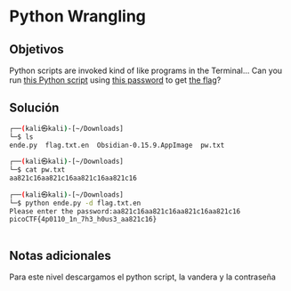 # Python Wrangling

## Objetivos
Python scripts are invoked kind of like programs in the Terminal... Can you run [this Python script](https://mercury.picoctf.net/static/8e33ede04d02f3765b8c6a6e24d72733/ende.py) using [this password](https://mercury.picoctf.net/static/8e33ede04d02f3765b8c6a6e24d72733/pw.txt) to get [the flag](https://mercury.picoctf.net/static/8e33ede04d02f3765b8c6a6e24d72733/flag.txt.en)?


## Solución 
```bash
┌──(kali㉿kali)-[~/Downloads]
└─$ ls
ende.py  flag.txt.en  Obsidian-0.15.9.AppImage  pw.txt
                                                                             
┌──(kali㉿kali)-[~/Downloads]
└─$ cat pw.txt 
aa821c16aa821c16aa821c16aa821c16
                                                                             
┌──(kali㉿kali)-[~/Downloads]
└─$ python ende.py -d flag.txt.en 
Please enter the password:aa821c16aa821c16aa821c16aa821c16
picoCTF{4p0110_1n_7h3_h0us3_aa821c16}
                                        
```

## Notas adicionales 
Para este nivel descargamos el python script, la vandera y la contraseña

